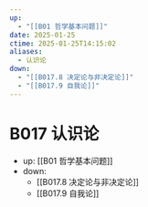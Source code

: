 ```yaml
---
up:
  - "[[B01 哲学基本问题]]"
date: 2025-01-25
ctime: 2025-01-25T14:15:02
aliases:
  - 认识论
down:
  - "[[B017.8 决定论与非决定论]]"
  - "[[B017.9 自我论]]"
---
```


# B017 认识论

- up: [[B01 哲学基本问题]]
- down:	
	- [[B017.8 决定论与非决定论]]
	- [[B017.9 自我论]]
	
